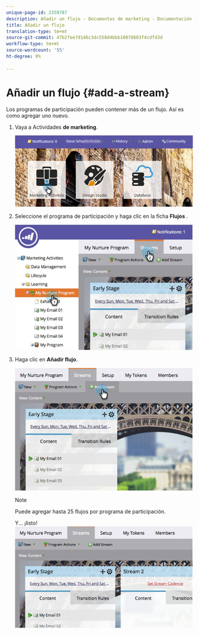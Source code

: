 ```yaml
---
unique-page-id: 2359787
description: Añadir un flujo - Documentos de marketing - Documentación del producto
title: Añadir un flujo
translation-type: tm+mt
source-git-commit: 47b2fee7d146c3dc558d4bbb10070683f4cdfd3d
workflow-type: tm+mt
source-wordcount: '55'
ht-degree: 0%

---
```



# Añadir un flujo {#add-a-stream}

Los programas de participación pueden contener más de un flujo. Así es como agregar uno nuevo.

1. Vaya a Actividades **de marketing**.

   ![](assets/login-marketing-activities-2.png)

1. Seleccione el programa de participación y haga clic en la ficha **Flujos** .

   ![](assets/streamstablifecycle.jpg)

1. Haga clic en **Añadir flujo**.

   ![](assets/image2014-9-15-16-3a56-3a23.png)

   >[!NOTE]
   >
   >Puede agregar hasta 25 flujos por programa de participación.

   Y... ¡listo!   ![](assets/image2014-9-15-16-3a56-3a27.png)

